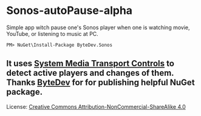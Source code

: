 # Sonos-autoPause-alpha
Simple app witch pause one's Sonos player when one is watching movie, YouTube, or listening to music at PC.

```
PM> NuGet\Install-Package ByteDev.Sonos
```

It uses [System Media Transport Controls](https://learn.microsoft.com/en-us/windows/uwp/audio-video-camera/integrate-with-systemmediatransportcontrols) to detect active players and changes of them.
Thanks [ByteDev](https://github.com/ByteDev) for for publishing helpful NuGet package.
---
License: [Creative Commons Attribution-NonCommercial-ShareAlike 4.0](https://creativecommons.org/licenses/by-nc-sa/4.0/legalcode)
